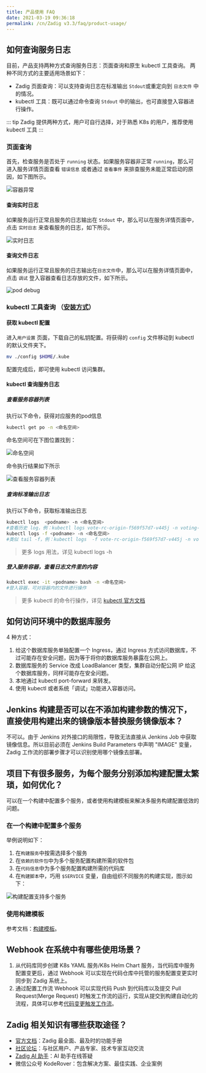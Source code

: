 ```yaml
---
title: 产品使用 FAQ
date: 2021-03-19 09:36:18
permalink: /cn/Zadig v3.3/faq/product-usage/
---
```


## 如何查询服务日志
目前，产品支持两种方式查询服务日志：页面查询和原生 kubectl 工具查询。
两种不同方式的主要适用场景如下：
- Zadig 页面查询：可以支持查询日志在标准输出 `Stdout`或重定向到 `日志文件` 中的情况。
- kubectl 工具：既可以通过命令查询 `Stdout` 中的输出，也可直接登入容器进行操作。

::: tip
Zadig 提供两种方式，用户可自行选择，对于熟悉 K8s 的用户，推荐使用 kubectl 工具
:::
### 页面查询

首先，检查服务是否处于 `running` 状态。如果服务容器非正常 `running`，那么可进入服务详情页面查看 `错误信息` 或者通过 `查看事件` 来排查服务未能正常启动的原因，如下图所示。

![容器异常](../../_images/log_pod_error.png)

#### 查询实时日志

如果服务运行正常且服务的日志输出在 `Stdout` 中，那么可以在服务详情页面中，点击 `实时日志` 来查看服务的日志，如下所示。

![实时日志](../../_images/log_runtime.png)

#### 查询文件日志

如果服务运行正常且服务的日志输出在`日志文件`中，那么可以在服务详情页面中，点击 `调试` 登入容器查看日志存放的文件，如下所示。

![pod debug](../../_images/log_pod_debug.png)

### kubectl 工具查询 （[安装方式](https://kubernetes.io/zh/docs/tasks/tools/#kubectl)）
#### 获取 kubectl 配置

进入`用户设置` 页面，下载自己的私钥配置。将获得的 `config` 文件移动到 kubectl 的默认文件夹下。

```bash
mv ./config $HOME/.kube
```
配置完成后，即可使用 kubectl 访问集群。
#### kubectl 查询服务日志

##### 查看服务容器列表

执行以下命令，获得对应服务的pod信息

```bash
kubectl get po -n <命名空间>
```
命名空间可在下图位置找到：

![命名空间](../../_images/log_get_namespace.png)

命令执行结果如下所示

![查看服务容器列表](../../_images/log_kubectl_get_po.png)

##### 查询标准输出日志

执行以下命令，获取标准输出日志

```bash
kubectl logs  <podname> -n <命名空间>
#查看历史 log，例：kubectl logs vote-rc-origin-f569f57d7-v445j -n voting-env-dev
kubectl logs -f <podname> -n <命名空间>
#类似 tail -f，例：kubectl logs  -f vote-rc-origin-f569f57d7-v445j -n voting-env-dev
```

> 更多 logs 用法，详见 kubectl logs -h

##### 登入服务容器，查看日志文件里的内容

```bash
kubectl exec -it <podname> bash -n <命名空间>
#登入容器，可对容器内的文件进行操作
```

> 更多 kubectl 的命令行操作，详见 [kubectl 官方文档](https://kubernetes.io/docs/reference/generated/kubectl/kubectl-commands)

## 如何访问环境中的数据库服务

4 种方式：
  1. 给这个数据库服务单独配置一个 Ingress，通过 Ingress 方式访问数据库，不过可能存在安全问题，因为等于将你的数据库服务暴露在公网上。
  2. 数据库服务的 Service 改成  LoadBalancer 类型，集群自动分配公网 IP 给这个数据库服务，同样可能存在安全问题。
  3. 本地通过 kubectl port-forward 来转发。
  4. 使用 kubectl 或者系统「调试」功能进入容器访问。

## Jenkins 构建是否可以在不添加构建参数的情况下，直接使用构建出来的镜像版本替换服务镜像版本？

不可以。由于 Jenkins 对外接口的局限性，导致无法直接从 Jenkins Job 中获取镜像信息。所以目前必须在 Jenkins Build Parameters 中声明 "IMAGE" 变量，Zadig 工作流的部署步骤才可以识别使用哪个镜像去部署。

## 项目下有很多服务，为每个服务分别添加构建配置太繁琐，如何优化？

可以在一个构建中配置多个服务，或者使用构建模板来解决多服务构建配置低效的问题。

### 在一个构建中配置多个服务

举例说明如下：

1. 在`构建服务`中按需选择多个服务
2. 在`依赖的软件包`中为多个服务配置构建所需的软件包
3. 在`代码信息`中为多个服务配置构建所需的代码库
4. 在`构建脚本`中，巧用 `$SERVICE` 变量，自由组织不同服务的构建实现，图示如下：

![构建配置支持多个服务](../../_images/build_config_demo_for_multi_services.png)

### 使用构建模板

参考文档：[构建模板](/cn/Zadig%20v3.3/template/build/)。

## Webhook 在系统中有哪些使用场景？

1. 从代码库同步创建 K8s YAML 服务/K8s Helm Chart 服务，当代码库中服务配置变更后，通过 Webhook 可以实现在代码仓库中托管的服务配置变更实时同步到 Zadig 系统上。
2. 通过配置工作流 Webhook 可以实现代码 Push 到代码库以及提交 Pull Request(Merge Request) 时触发工作流的运行，实现从提交到构建自动化的流程，具体可以参考[代码变更触发工作流](/cn/Zadig%20v3.3/workflow/trigger/#代码变更触发)。

## Zadig 相关知识有哪些获取途径？

- [官方文档](https://docs.koderover.com)：Zadig 最全面、最及时的功能手册
- [社区论坛](https://community.koderover.com)：与社区用户、产品专家、技术专家互动交流
- [Zadig AI 助手](https://www.koderover.com)：AI 助手在线答疑
- 微信公众号 KodeRover：包含解决方案、最佳实践、企业案例
